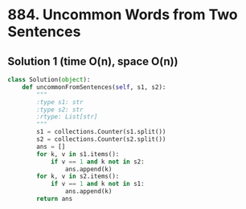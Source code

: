 # 884. Uncommon Words from Two Sentences

## Solution 1 (time O(n), space O(n))

```python
class Solution(object):
    def uncommonFromSentences(self, s1, s2):
        """
        :type s1: str
        :type s2: str
        :rtype: List[str]
        """
        s1 = collections.Counter(s1.split())
        s2 = collections.Counter(s2.split())
        ans = []
        for k, v in s1.items():
            if v == 1 and k not in s2:
                ans.append(k)
        for k, v in s2.items():
            if v == 1 and k not in s1:
                ans.append(k)
        return ans
```
